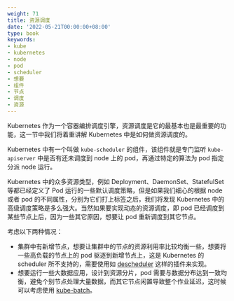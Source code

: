 ```yaml
---
weight: 71
title: 资源调度
date: '2022-05-21T00:00:00+08:00'
type: book
keywords:
- kube
- kubernetes
- node
- pod
- scheduler
- 想要
- 组件
- 节点
- 调度
- 资源
---
```

Kubernetes 作为一个容器编排调度引擎，资源调度是它的最基本也是最重要的功能，这一节中我们将着重讲解 Kubernetes 中是如何做资源调度的。

Kubernetes 中有一个叫做 `kube-scheduler` 的组件，该组件就是专门监听 `kube-apiserver` 中是否有还未调度到 node 上的 pod，再通过特定的算法为 pod 指定分派 node 运行。

Kubernetes 中的众多资源类型，例如 Deployment、DaemonSet、StatefulSet 等都已经定义了 Pod 运行的一些默认调度策略，但是如果我们细心的根据 node 或者 pod 的不同属性，分别为它们打上标签之后，我们将发现 Kubernetes 中的高级调度策略是多么强大。当然如果要实现动态的资源调度，即 pod 已经调度到某些节点上后，因为一些其它原因，想要让 pod 重新调度到其它节点。

考虑以下两种情况：

- 集群中有新增节点，想要让集群中的节点的资源利用率比较均衡一些，想要将一些高负载的节点上的 pod 驱逐到新增节点上，这是 Kubernetes 的 scheduler 所不支持的，需要使用如 [descheduler](https://github.com/kubernetes-sigs/descheduler) 这样的插件来实现。
- 想要运行一些大数据应用，设计到资源分片，pod 需要与数据分布达到一致均衡，避免个别节点处理大量数据，而其它节点闲置导致整个作业延迟，这时候可以考虑使用 [kube-batch](https://github.com/kubernetes-sigs/kube-batch)。
